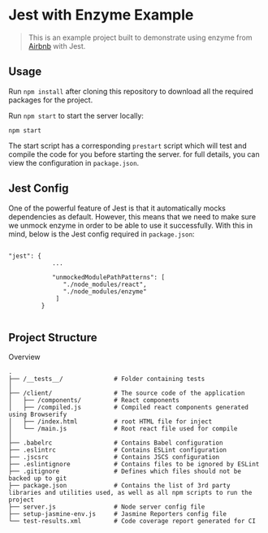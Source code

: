 # Jest with Enzyme Example

> This is an example project built to demonstrate using enzyme from [Airbnb](https://github.com/airbnb) with Jest.

## Usage

Run `npm install` after cloning this repository to download all the required packages for the project.

Run `npm start` to start the server locally:
```
npm start
```

The start script has a corresponding `prestart` script which will test and compile the code for you before starting the server. for full details, you can view the configuration in `package.json`.

## Jest Config

One of the powerful feature of Jest is that it automatically mocks dependencies as default. However, this means that we need to make sure we unmock enzyme in order to be able to use it successfully.
With this in mind, below is the Jest config required in `package.json`:

```

"jest": {
            ...

            "unmockedModulePathPatterns": [
               "./node_modules/react",
               "./node_modules/enzyme"
             ]
         }
    
```

## Project Structure

Overview

```
.
├── /__tests__/              # Folder containing tests
│
├── /client/                 # The source code of the application
│   ├── /components/         # React components
│   ├── /compiled.js         # Compiled react components generated using Browserify
│   ├── /index.html          # root HTML file for inject
│   └── /main.js             # Root react file used for compile
│
├── .babelrc                 # Contains Babel configuration
├── .eslintrc                # Contains ESLint configuration
├── .jscsrc                  # Contains JSCS configuration
├── .eslintignore            # Contains files to be ignored by ESLint
├── .gitignore               # Defines which files should not be backed up to git
├── package.json             # Contains the list of 3rd party libraries and utilities used, as well as all npm scripts to run the project
├── server.js                # Node server config file
├── setup-jasmine-env.js     # Jasmine Reporters config file
└── test-results.xml         # Code coverage report generated for CI
```

